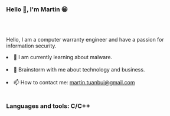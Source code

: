 <h3>Hello 👋, I'm Martin 😁</h3>
<br></br>
<p>Hello, I am a computer warranty engineer and have a passion for information security.
&nbsp<li> 🔭 I am currently learning about malware.</li>
&nbsp<li> 💬 Brainstorm with me about technology and business.</li>
&nbsp<li>📫 How to contact me: <a href="mailto:martin.tuanbui@gmail.com">martin.tuanbui@gmail.com</a></li>
<br><h3>Languages and tools: C/C++</h3></br>


<!---
mt-usercontent/mt-usercontent is a ✨ special ✨ repository because its `README.md` (this file) appears on your GitHub profile.
You can click the Preview link to take a look at your changes.
--->
